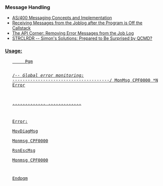<h3>Message Handling</h3>
<ul>
  <li><a href="https://www.mcpressonline.com/it-infrastructure/it-infrastructure-other/as400-messaging-concepts-and-implementation">AS/400 Messaging Concepts and Implementation</a></li>
  <li><a href="https://www.ibm.com/support/pages/receiving-messages-joblog-after-program-callstack">Receiving Messages from the Joblog after the Program is Off the Callstack</a></li>
  <li><a href="https://www.mcpressonline.com/programming/apis/the-api-corner-removing-error-messages-from-the-job-log">The API Corner: Removing Error Messages from the Job Log</a></li>
  <li><a href="https://www.mcpressonline.com/programming/apis/simons-solutions-prepared-to-be-surprised-by-qcmd">STRCLRDR -- Simon's Solutions: Prepared to Be Surprised by QCMD?</li>
</ul>

<h3>Usage:</h3>
<ul>
<pre>
     Pgm
  
/*-- Global error monitoring:  --------------------------------------*/
     MonMsg     CPF0000      *N        GoTo Error                      

.............
.............

 Error:                                                                          
    MovDiagMsg                                                                   
    Monmsg    CPF0000                                                            
    RsnEscMsg                                                                    
    Monmsg    CPF0000                                                            
                                                                                 
Endpgm                                                                           
</pre>
</ul>
